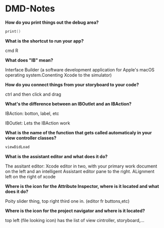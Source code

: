 # DMD-Notes

**How do you print things out the debug area?**

```swift
print()
```
**What is the shortcut to run your app?** 

cmd R

**What does "IB" mean?**

Interface Builder (a software development application for Apple's macOS operating system.Conenting Xcode to the simulator)

**How do you connect things from your storyboard to your code?**

ctrl and then click and drag

**What's the difference between an IBOutlet and an IBAction?**

IBAction: botton, label, etc

IBOutlet: Lets the IBAction work

**What is the name of the function that gets called automaticaly in your view controller classes?**

```swift
viewDidLoad
```
**What is the assistant editor and what does it do?**

The assitant editor: Xcode editor in two, with your primary work document on the left and an intelligent Assistant editor pane to the right. ALignment left on the right of xcode 

**Where is the icon for the Attribute Inspector, where is it located and what does it do?**

Poity slider thing, top right third one in. (editor fr buttons,etc)

**Where is the icon for the project navigator and where is it located?**

top left (file looking icon) has the list of view cintroller, storyboard,...
